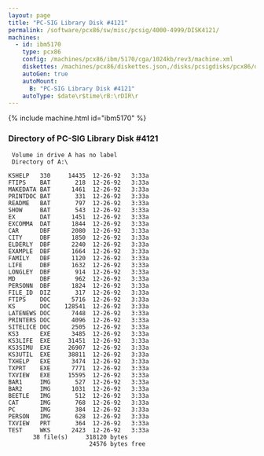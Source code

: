 ```yaml
---
layout: page
title: "PC-SIG Library Disk #4121"
permalink: /software/pcx86/sw/misc/pcsig/4000-4999/DISK4121/
machines:
  - id: ibm5170
    type: pcx86
    config: /machines/pcx86/ibm/5170/cga/1024kb/rev3/machine.xml
    diskettes: /machines/pcx86/diskettes.json,/disks/pcsigdisks/pcx86/diskettes.json
    autoGen: true
    autoMount:
      B: "PC-SIG Library Disk #4121"
    autoType: $date\r$time\rB:\rDIR\r
---
```


{% include machine.html id="ibm5170" %}

### Directory of PC-SIG Library Disk #4121

     Volume in drive A has no label
     Directory of A:\

    KSHELP   330     14435  12-26-92   3:33a
    FTIPS    BAT       218  12-26-92   3:33a
    MAKEDATA BAT      1461  12-26-92   3:33a
    PRINTDOC BAT       331  12-26-92   3:33a
    README   BAT       797  12-26-92   3:33a
    SHOW     BAT       543  12-26-92   3:33a
    EX       DAT      1451  12-26-92   3:33a
    EXCOMMA  DAT      1844  12-26-92   3:33a
    CAR      DBF      2080  12-26-92   3:33a
    CITY     DBF      1850  12-26-92   3:33a
    ELDERLY  DBF      2240  12-26-92   3:33a
    EXAMPLE  DBF      1664  12-26-92   3:33a
    FAMILY   DBF      1120  12-26-92   3:33a
    LIFE     DBF      1632  12-26-92   3:33a
    LONGLEY  DBF       914  12-26-92   3:33a
    MD       DBF       962  12-26-92   3:33a
    PERSONN  DBF      1824  12-26-92   3:33a
    FILE_ID  DIZ       317  12-26-92   3:33a
    FTIPS    DOC      5716  12-26-92   3:33a
    KS       DOC    128541  12-26-92   3:33a
    LATENEWS DOC      7448  12-26-92   3:33a
    PRINTERS DOC      4096  12-26-92   3:33a
    SITELICE DOC      2505  12-26-92   3:33a
    KS3      EXE      3485  12-26-92   3:33a
    KS3LIFE  EXE     31451  12-26-92   3:33a
    KS3SIMU  EXE     26907  12-26-92   3:33a
    KS3UTIL  EXE     38811  12-26-92   3:33a
    TXHELP   EXE      3474  12-26-92   3:33a
    TXPRT    EXE      7771  12-26-92   3:33a
    TXVIEW   EXE     15595  12-26-92   3:33a
    BAR1     IMG       527  12-26-92   3:33a
    BAR2     IMG      1031  12-26-92   3:33a
    BEETLE   IMG       512  12-26-92   3:33a
    CAT      IMG       768  12-26-92   3:33a
    PC       IMG       384  12-26-92   3:33a
    PERSON   IMG       628  12-26-92   3:33a
    TXVIEW   PRT       364  12-26-92   3:33a
    TEST     WKS      2423  12-26-92   3:33a
           38 file(s)     318120 bytes
                           24576 bytes free
